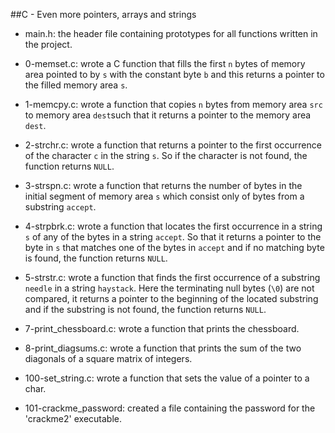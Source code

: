 ##C - Even more pointers, arrays and strings

* main.h: the header file containing prototypes for all functions written in the project.

* 0-memset.c: wrote a C function that fills the first `n` bytes of memory area pointed to by `s` with the constant byte `b` and this returns a pointer to the filled memory area `s`.

* 1-memcpy.c: wrote a function that copies `n` bytes from memory area `src` to memory area `dest`such that it returns a pointer to the memory area `dest`.

* 2-strchr.c: wrote a function that returns a pointer to the first occurrence of the character `c` in the string `s`. So if the character is not found, the function returns `NULL`.

* 3-strspn.c: wrote a function that returns the number of bytes in the initial segment of memory area `s` which consist only of bytes from a substring `accept`.

* 4-strpbrk.c: wrote a function that locates the first occurrence in a string `s` of any of the bytes in a string `accept`. So that it returns a pointer to the byte in `s` that matches one of the bytes in `accept` and if no matching byte is found, the function returns `NULL`.

* 5-strstr.c: wrote a function that finds the first occurrence of a substring `needle` in a string `haystack`. Here the terminating null bytes (`\0`) are not compared, it returns a pointer to the beginning of the located substring and if the substring is not found, the function returns `NULL`.

* 7-print_chessboard.c: wrote a function that prints the chessboard.

* 8-print_diagsums.c: wrote a function that prints the sum of the two diagonals of a square matrix of integers.

* 100-set_string.c: wrote a function that sets the value of a pointer to a char.

* 101-crackme_password: created a file containing the password for the 'crackme2' executable.